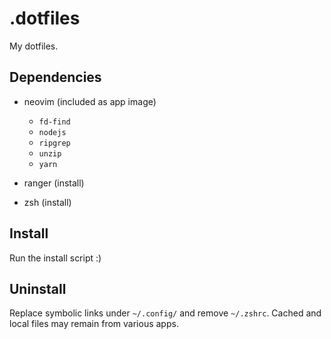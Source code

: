 # .dotfiles

My dotfiles.

## Dependencies

- neovim (included as app image)
    - `fd-find`
    - `nodejs`
    - `ripgrep`
    - `unzip`
    - `yarn`

- ranger (install)

- zsh (install)

## Install

Run the install script :)

## Uninstall

Replace symbolic links under `~/.config/` and remove `~/.zshrc`. Cached and local files may remain from various apps.
